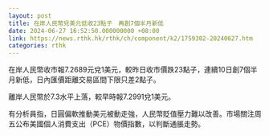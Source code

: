 ```yaml
---
layout: post
title: 在岸人民幣兌美元低收23點子　再創7個半月新低
date: 2024-06-27 16:52:50.000000000 +08:00
link: https://news.rthk.hk/rthk/ch/component/k2/1759302-20240627.htm
categories: rthk
---
```


在岸人民幣收市報7.2689元兌1美元，較昨日收市價跌23點子，連續10日創7個半月新低，日內匯價距離交易區間下限只差2點子。

離岸人民幣於7.3水平上落，較早時報7.2991兌1美元。

有分析員指，日圓偏軟推動美元被動走強，人民幣貶值壓力難以改善。市場關注周五公布美國個人消費支出（PCE）物價指數，以判斷通脹走勢。
